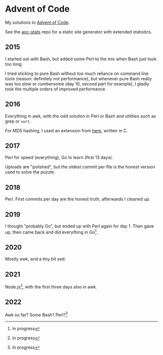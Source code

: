 # Advent of Code

My solutions to [Advent of Code](https://adventofcode.com).

See the [aoc-stats](https://github.com/bewuethr/aoc-stats) repo for a static
site generator with extended statistics.

## 2015

I started out with Bash, but added some Perl to the mix when Bash just took too
long.

I tried sticking to pure Bash without too much reliance on command line tools
(reason: definitely not performance), but whenever pure Bash really was too
slow or cumbersome (day 10, second part for example), I gladly took the
multiple orders of improved performance.

## 2016

Everything in awk, with the odd solution in Perl or Bash and utilities such as
grep or `sort`.

For MD5 hashing, I used an extension from
[here](https://github.com/su8/gawk-extensions), written in C.

## 2017

Perl for speed (everything), Go to learn (first 13 days).

Uploads are "polished", but the oldest commit per file is the honest version
used to solve the puzzle.

## 2018

Perl. First commits per day are the honest truth, afterwards I cleaned up.

## 2019

I thought "probably Go", but ended up with Perl again for day 1. Then gave up,
then came back and did everything in Go[^1].

## 2020

Mostly awk, and a tiny bit sed.

## 2021

Node.js[^1], with the first three days also in awk.


## 2022

Awk so far? Some Bash? Perl?[^1]

[^1]: In progress
